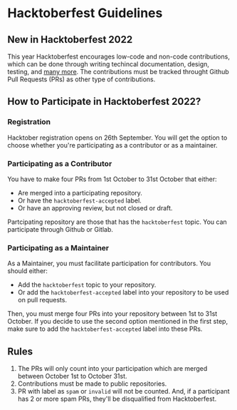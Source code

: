 # Hacktoberfest Guidelines

## New in Hacktoberfest 2022

This year Hacktoberfest encourages low-code and non-code contributions, which can be done through writing techincal documentation, design, testing, and [many more](https://hacktoberfest.com/about/#low-or-non-code). The contributions must be tracked throught Github Pull Requests (PRs) as other type of contributions.

## How to Participate in Hacktoberfest 2022?

### Registration

Hacktober registration opens on 26th September. You will get the option to choose whether you're participating as a contributor or as a maintainer.

### Participating as a Contributor

You have to make four PRs from 1st October to 31st October that either:
* Are merged into a participating repository.
* Or have the `hacktoberfest-accepted` label.
* Or have an approving review, but not closed or draft.

Partcipating repository are those that has the `hacktoberfest` topic.
You can participate through Github or Gitlab.

### Participating as a Maintainer

As a Maintainer, you must facilitate participation for contributors. You should either:
* Add the `hacktoberfest` topic to your repository.
* Or add the `hacktoberfest-accepted` label into your repository to be used on pull requests.

Then, you must merge four PRs into your repository between 1st to 31st October. If you decide to use the second option mentioned in the first step, make sure to add the `hacktoberfest-accepted` label into these PRs.

## Rules

1. The PRs will only count into your participation which are merged between October 1st to October 31st.
2. Contributions must be made to public repositories.
3. PR with label as `spam` or `invalid` will not be counted. And, if a participant has 2 or more spam PRs, they'll be disqualified from Hacktoberfest.
